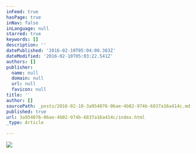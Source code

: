 ```yaml
---
inFeed: true
hasPage: true
inNav: false
inLanguage: null
starred: true
keywords: []
description: ''
datePublished: '2016-02-10T05:04:00.363Z'
dateModified: '2016-02-10T05:03:22.541Z'
authors: []
publisher:
  name: null
  domain: null
  url: null
  favicon: null
title: ''
author: []
sourcePath: _posts/2016-02-10-3a954076-06ae-4b02-974b-6837a16a414c.md
published: true
url: 3a954076-06ae-4b02-974b-6837a16a414c/index.html
_type: Article

---
```

![](https://the-grid-user-content.s3-us-west-2.amazonaws.com/879dddd7-0db2-44cb-9f2e-2af2a7df1186.JPG)